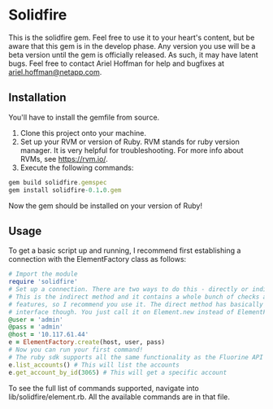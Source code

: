 # Solidfire
This is the solidfire gem. Feel free to use it to your heart's content, but be aware that this gem is in the develop phase. Any version you use will be a beta version until the gem is officially released. As such, it may have latent bugs. Feel free to contact Ariel Hoffman for help and bugfixes at ariel.hoffman@netapp.com.

## Installation
You'll have to install the gemfile from source.

1. Clone this project onto your machine.
2. Set up your RVM or version of Ruby. RVM stands for ruby version manager. It is very helpful for troubleshooting. For more info about RVMs, see https://rvm.io/. 
3. Execute the following commands:

```ruby
gem build solidfire.gemspec
gem install solidfire-0.1.0.gem
```
Now the gem should be installed on your version of Ruby!

## Usage
To get a basic script up and running, I recommend first establishing a connection with the ElementFactory class as follows:

```ruby
# Import the module
require 'solidfire'
# Set up a connection. There are two ways to do this - directly or indirectly.
# This is the indirect method and it contains a whole bunch of checks and logging
# features, so I recommend you use it. The direct method has basically the same
# interface though. You just call it on Element.new instead of ElementFactory.create
@user = 'admin'
@pass = 'admin'
@host = '10.117.61.44'
e = ElementFactory.create(host, user, pass)
# Now you can run your first command!
# The ruby sdk supports all the same functionality as the Fluorine API does.
e.list_accounts() # This will list the accounts
e.get_account_by_id(3065) # This will get a specific account

```

To see the full list of commands supported, navigate into lib/solidfire/element.rb. All the available commands are in that file.
